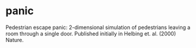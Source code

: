 # panic
Pedestrian escape panic: 2-dimensional simulation of pedestrians leaving a room through a single door. Published initially in Helbing et. al. (2000) Nature.
